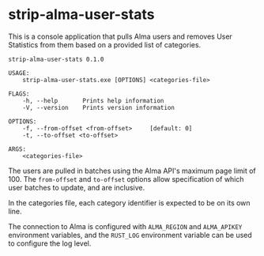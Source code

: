 # strip-alma-user-stats

This is a console application that pulls Alma users and removes User Statistics from them based on a provided list of categories.

    strip-alma-user-stats 0.1.0

    USAGE:
        strip-alma-user-stats.exe [OPTIONS] <categories-file>

    FLAGS:
        -h, --help       Prints help information
        -V, --version    Prints version information

    OPTIONS:
        -f, --from-offset <from-offset>     [default: 0]
        -t, --to-offset <to-offset>

    ARGS:
        <categories-file>

The users are pulled in batches using the Alma API's maximum page limit of 100. The `from-offset` and `to-offset` options allow specification of which user batches to update, and are inclusive.

In the categories file, each category identifier is expected to be on its own line.

The connection to Alma is configured with `ALMA_REGION` and `ALMA_APIKEY` environment variables, and the `RUST_LOG` environment variable can be used to configure the log level.